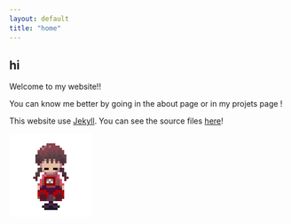 ```yaml
---
layout: default
title: "home"
---
```


## hi

Welcome to my website!! 

You can know me better by going in the about page or in my projets page !

This website use [Jekyll](https://jekyllrb.com/). You can see the source files [here](https://github.com/Rudicito/rudicito.github.io)!

![madotsuki-chair](/assets/img/madotsuki-chair.gif)
